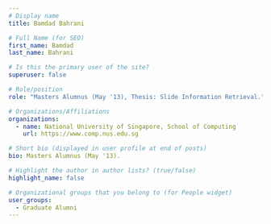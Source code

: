 ```yaml
---
# Display name
title: Bamdad Bahrani

# Full Name (for SEO) 
first_name: Bamdad
last_name: Bahrani

# Is this the primary user of the site?
superuser: false

# Role/position
role: "Masters Alumnus (May '13), Thesis: Slide Information Retrieval."

# Organizations/Affiliations
organizations:
  - name: National University of Singapore, School of Computing
    url: https://www.comp.nus.edu.sg

# Short bio (displayed in user profile at end of posts)
bio: Masters Alumnus (May '13). 

# Highlight the author in author lists? (true/false)
highlight_name: false

# Organizational groups that you belong to (for People widget)
user_groups:
  - Graduate Alumni
---
```

